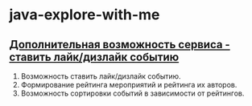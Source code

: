 # java-explore-with-me
## [Дополнительная возможность сервиса - ставить лайк/дизлайк событию](https://github.com/GordonSergey/java-explore-with-me/pull/3)
1. Возможность ставить лайк/дизлайк событию.
2. Формирование рейтинга мероприятий и рейтинга их авторов.
3. Возможность сортировки событий в зависимости от рейтингов.
